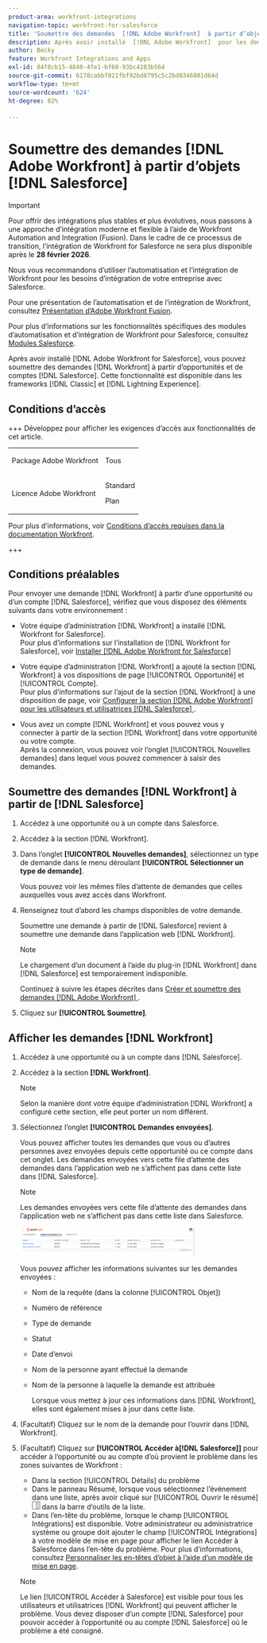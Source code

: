 ```yaml
---
product-area: workfront-integrations
navigation-topic: workfront-for-salesforce
title: 'Soumettre des demandes  [!DNL Adobe Workfront]  à partir d’objets  [!DNL Salesforce] '
description: Après avoir installé  [!DNL Adobe Workfront]  pour les demandes  [!DNL Salesforce], you can submit [!DNL Workfront]  à partir d’opportunités et de comptes  [!DNL Salesforce] . Cette fonctionnalité est disponible dans les frameworks d’expérience Classic et Lightning.
author: Becky
feature: Workfront Integrations and Apps
exl-id: 84f8cb15-4840-4fe1-bf60-93bc4283b564
source-git-commit: 6178cabbf021fbf92bd8795c5c2bd0346801d64d
workflow-type: tm+mt
source-wordcount: '624'
ht-degree: 82%

---
```


# Soumettre des demandes [!DNL Adobe Workfront] à partir d’objets [!DNL Salesforce]

>[!IMPORTANT]
>
>Pour offrir des intégrations plus stables et plus évolutives, nous passons à une approche d’intégration moderne et flexible à l’aide de Workfront Automation and Integration (Fusion). Dans le cadre de ce processus de transition, l’intégration de Workfront for Salesforce ne sera plus disponible après le **28 février 2026**.
>
>Nous vous recommandons d’utiliser l’automatisation et l’intégration de Workfront pour les besoins d’intégration de votre entreprise avec Salesforce.
>
>Pour une présentation de l’automatisation et de l’intégration de Workfront, consultez [Présentation d’Adobe Workfront Fusion](https://experienceleague.adobe.com/fr/docs/workfront-fusion/using/get-started-with-fusion/understand-workfront-fusion/workfront-fusion-overview).
>
>Pour plus d’informations sur les fonctionnalités spécifiques des modules d’automatisation et d’intégration de Workfront pour Salesforce, consultez [Modules Salesforce](https://experienceleague.adobe.com/fr/docs/workfront-fusion/using/references/apps-and-their-modules/third-party-app-connectors/salesforce-modules).

Après avoir installé [!DNL Adobe Workfront for Salesforce], vous pouvez soumettre des demandes [!DNL Workfront] à partir d’opportunités et de comptes [!DNL Salesforce]. Cette fonctionnalité est disponible dans les frameworks [!DNL Classic] et [!DNL Lightning Experience].

## Conditions d’accès

+++ Développez pour afficher les exigences d’accès aux fonctionnalités de cet article.

<table style="table-layout:auto"> 
 <col> 
 <col> 
 <tbody> 
  <tr> 
   <td role="rowheader">Package Adobe Workfront</td> 
   <td> <p>Tous</p> </td> 
  </tr> 
  <tr> 
   <td role="rowheader">Licence Adobe Workfront</td> 
   <td> <p>Standard</p>
   <p>Plan</p> </td> 
  </tr> 
 </tbody> 
</table>

Pour plus d’informations, voir [Conditions d’accès requises dans la documentation Workfront](/help/quicksilver/administration-and-setup/add-users/access-levels-and-object-permissions/access-level-requirements-in-documentation.md).

+++

## Conditions préalables

Pour envoyer une demande [!DNL Workfront] à partir d’une opportunité ou d’un compte [!DNL Salesforce], vérifiez que vous disposez des éléments suivants dans votre environnement :

* Votre équipe d’administration [!DNL Workfront] a installé [!DNL Workfront for Salesforce].\
   Pour plus d’informations sur l’installation de [!DNL Workfront for Salesforce], voir [Installer [!DNL Adobe Workfront for Salesforce]](../../workfront-integrations-and-apps/using-workfront-with-salesforce/install-workfront-for-salesforce.md)

* Votre équipe d’administration [!DNL Workfront] a ajouté la section [!DNL Workfront] à vos dispositions de page [!UICONTROL Opportunité] et [!UICONTROL Compte].\
   Pour plus d’informations sur l’ajout de la section [!DNL Workfront] à une disposition de page, voir [Configurer la section  [!DNL Adobe Workfront]  pour les utilisateurs et utilisatrices  [!DNL Salesforce] &#x200B;](../../workfront-integrations-and-apps/using-workfront-with-salesforce/configure-wf-section-for-salesforce-users.md).

* Vous avez un compte [!DNL Workfront] et vous pouvez vous y connecter à partir de la section [!DNL Workfront] dans votre opportunité ou votre compte.\
   Après la connexion, vous pouvez voir l’onglet [!UICONTROL Nouvelles demandes] dans lequel vous pouvez commencer à saisir des demandes.

## Soumettre des demandes [!DNL Workfront] à partir de [!DNL Salesforce]

1. Accédez à une opportunité ou à un compte dans Salesforce.
1. Accédez à la section [!DNL Workfront].
1. Dans l’onglet **[!UICONTROL Nouvelles demandes]**, sélectionnez un type de demande dans le menu déroulant **[!UICONTROL Sélectionner un type de demande]**.

   Vous pouvez voir les mêmes files d’attente de demandes que celles auxquelles vous avez accès dans Workfront.

1. Renseignez tout d’abord les champs disponibles de votre demande.

   Soumettre une demande à partir de [!DNL Salesforce] revient à soumettre une demande dans l’application web [!DNL Workfront].

   >[!NOTE]
   >
   >Le chargement d’un document à l’aide du plug-in [!DNL Workfront] dans [!DNL Salesforce] est temporairement indisponible.

   Continuez à suivre les étapes décrites dans [Créer et soumettre des demandes  [!DNL Adobe Workfront] &#x200B;](../../manage-work/requests/create-requests/create-submit-requests.md).

1. Cliquez sur **[!UICONTROL Soumettre]**.

## Afficher les demandes [!DNL Workfront]

1. Accédez à une opportunité ou à un compte dans [!DNL Salesforce].
1. Accédez à la section **[!DNL Workfront]**.

   >[!NOTE]
   >
   >Selon la manière dont votre équipe d’administration [!DNL Workfront] a configuré cette section, elle peut porter un nom différent.

1. Sélectionnez l’onglet **[!UICONTROL Demandes envoyées]**.

   Vous pouvez afficher toutes les demandes que vous ou d’autres personnes avez envoyées depuis cette opportunité ou ce compte dans cet onglet. Les demandes envoyées vers cette file d’attente des demandes dans l’application web ne s’affichent pas dans cette liste dans [!DNL Salesforce].

   >[!NOTE]
   >
   >Les demandes envoyées vers cette file d’attente des demandes dans l’application web ne s’affichent pas dans cette liste dans Salesforce.

   ![salesforce_submit_requests.png](assets/salesforce-submitted-requests-350x58.png)

   Vous pouvez afficher les informations suivantes sur les demandes envoyées :

   * Nom de la requête (dans la colonne [!UICONTROL Objet])
   * Numéro de référence
   * Type de demande
   * Statut
   * Date d’envoi
   * Nom de la personne ayant effectué la demande
   * Nom de la personne à laquelle la demande est attribuée

     Lorsque vous mettez à jour ces informations dans [!DNL Workfront], elles sont également mises à jour dans cette liste.

1. (Facultatif) Cliquez sur le nom de la demande pour l’ouvrir dans [!DNL Workfront].

1. (Facultatif) Cliquez sur **[!UICONTROL Accéder à[!DNL Salesforce]]** pour accéder à l’opportunité ou au compte d’où provient le problème dans les zones suivantes de Workfront :

   * Dans la section [!UICONTROL Détails] du problème
   * Dans le panneau Résumé, lorsque vous sélectionnez l’événement dans une liste, après avoir cliqué sur [!UICONTROL Ouvrir le résumé] ![Icône du panneau Résumé](assets/summary-panel-icon.png) dans la barre d’outils de la liste.
   * Dans l’en-tête du problème, lorsque le champ [!UICONTROL Intégrations] est disponible. Votre administrateur ou administratrice système ou groupe doit ajouter le champ [!UICONTROL Intégrations] à votre modèle de mise en page pour afficher le lien Accéder à Salesforce dans l’en-tête du problème. Pour plus d’informations, consultez [Personnaliser les en-têtes d’objet à l’aide d’un modèle de mise en page](../../administration-and-setup/customize-workfront/use-layout-templates/customize-object-headers.md).

   >[!NOTE]
   >
   >Le lien [!UICONTROL Accéder à Salesforce] est visible pour tous les utilisateurs et utilisatrices [!DNL Workfront] qui peuvent afficher le problème. Vous devez disposer d’un compte [!DNL Salesforce] pour pouvoir accéder à l’opportunité ou au compte [!DNL Salesforce] où le problème a été consigné.

